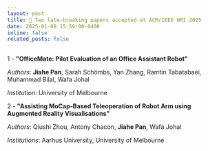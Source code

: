 ```yaml
---
layout: post
title: 🎉 Two late-breaking papers accepted at ACM/IEEE HRI 2025
date: 2025-01-08 15:59:00-0400
inline: false
related_posts: false
---
```


1 - **"OfficeMate: Pilot Evaluation of an Office Assistant Robot"**

*Authors*: **Jiahe Pan**, Sarah Schömbs, Yan Zhang, Ramtin Tabatabaei, Muhammad Bilal, Wafa Johal

*Institution*: University of Melbourne


2 - **"Assisting MoCap-Based Teleoperation of Robot Arm using Augmented Reality Visualisations"**

*Authors*: Qiushi Zhou, Antony Chacon, **Jiahe Pan**, Wafa Johal

*Institutions*: Aarhus University, University of Melbourne